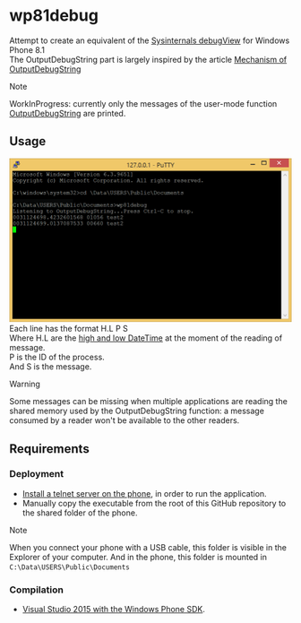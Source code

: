 # wp81debug

Attempt to create an equivalent of  the [Sysinternals debugView](https://learn.microsoft.com/en-us/sysinternals/downloads/debugview) for Windows Phone 8.1  
The OutputDebugString part is largely inspired by the article [Mechanism of OutputDebugString](https://www.codeproject.com/Articles/23776/Mechanism-of-OutputDebugString)  

> [!NOTE]
> WorkInProgress: currently only the messages of the user-mode function [OutputDebugString](https://learn.microsoft.com/en-us/windows/win32/api/debugapi/nf-debugapi-outputdebugstringa) are printed.

## Usage

![usage](Capture01.PNG)
Each line has the format H.L P S  
Where H.L are the [high and low DateTime](https://learn.microsoft.com/en-us/windows/win32/api/minwinbase/ns-minwinbase-filetime) at the moment of the reading of message.  
P is the ID of the process.  
And S is the message.

> [!WARNING]
> Some messages can be missing when multiple applications are reading the shared memory used by the OutputDebugString function: a message consumed by a reader won't be available to the other readers.  

## Requirements

### Deployment

- [Install a telnet server on the phone](https://github.com/fredericGette/wp81documentation/tree/main/telnetOverUsb#readme), in order to run the application.  
- Manually copy the executable from the root of this GitHub repository to the shared folder of the phone.
> [!NOTE]
> When you connect your phone with a USB cable, this folder is visible in the Explorer of your computer. And in the phone, this folder is mounted in `C:\Data\USERS\Public\Documents`  

### Compilation

- [Visual Studio 2015 with the Windows Phone SDK](https://github.com/fredericGette/wp81documentation/blob/main/ConsoleApplicationBuilding/README.md).  
